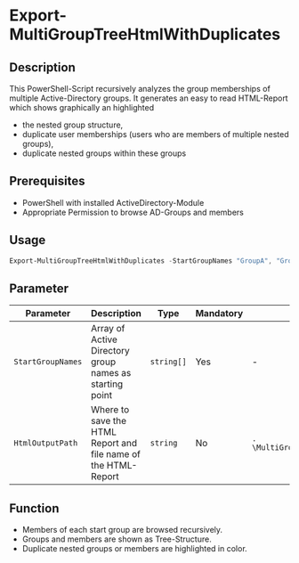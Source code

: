 # Export-MultiGroupTreeHtmlWithDuplicates

## Description

This PowerShell-Script recursively analyzes the group memberships of multiple Active-Directory groups. 
It generates an easy to read HTML-Report which shows graphically an highlighted

- the nested group structure,
- duplicate user memberships (users who are members of multiple nested groups),
- duplicate nested groups within these groups

## Prerequisites

- PowerShell with installed ActiveDirectory-Module   
- Appropriate Permission to browse AD-Groups and members

## Usage

```powershell
Export-MultiGroupTreeHtmlWithDuplicates -StartGroupNames "GroupA", "GroupB", "GroupC" -HtmlOutputPath "C:\path\to\Report.html"
```

## Parameter

| Parameter         | Description                                               | Type        | Mandatory  | Default                      |
|-------------------|------------------------------------------------------------|------------|----------|----------------------------------|
| `StartGroupNames` | Array of Active Directory group names as starting point  | `string[]` | Yes       | -                                |
| `HtmlOutputPath`  | Where to save the HTML Report and file name of the HTML-Report    | `string`   | No     | `. \MultiGroupTreeWithDuplicates.html` |


## Function

- Members of each start group are browsed recursively.  
- Groups and members are shown as Tree-Structure.  
- Duplicate nested groups or members are highlighted in color.  


